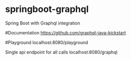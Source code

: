 # springboot-graphql
Spring Boot with Graphql integration

#Documentation
https://github.com/graphql-java-kickstart

#Playground 
localhost:8080/playground

Single api endpoint for all calls
localhost:8080/graphql
